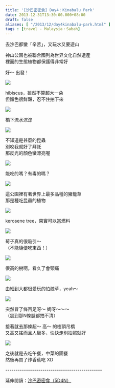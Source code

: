 ```yaml
---
title: '[沙巴密密食] Day4：Kinabalu Park'
date: 2013-12-31T13:30:00.000+08:00
draft: false
aliases: [ "/2013/12/day4kinabalu-park.html" ]
tags : [travel - Malaysia・Sabah]
---
```


去沙巴都蠻「辛苦」，又玩水又要遊山  
  
神山公園也被聯合國列為世界文化自然遺產  
裡面的生態植物都保護得非常好  
  
好～ 出發！  

[![](https://3.bp.blogspot.com/-EIPwjN5s2xI/XCh6UvGwrcI/AAAAAAAADFw/6-KFOnGpz4UpUDBSWp5YQskh7sjPyF_oQCLcBGAs/s640/72.jpg)](https://3.bp.blogspot.com/-EIPwjN5s2xI/XCh6UvGwrcI/AAAAAAAADFw/6-KFOnGpz4UpUDBSWp5YQskh7sjPyF_oQCLcBGAs/s1600/72.jpg)

hibiscus，雖然不算超大一朵  
但顏色很鮮豔，忍不住拍下來  

[![](https://1.bp.blogspot.com/-gWXoke3Tz10/XCh6aMuENQI/AAAAAAAADF4/Jjliw7VYZOkORik0H_x2fF-yivFuWb4EACLcBGAs/s640/73.jpg)](https://1.bp.blogspot.com/-gWXoke3Tz10/XCh6aMuENQI/AAAAAAAADF4/Jjliw7VYZOkORik0H_x2fF-yivFuWb4EACLcBGAs/s1600/73.jpg)

橋下流水淙淙  

[![](https://3.bp.blogspot.com/-AcGfeyTjU-Q/XCh6fBwVYDI/AAAAAAAADF8/pa6qKgzi5l48DEI08kkezMZPxH9c31KVwCLcBGAs/s640/74.jpg)](https://3.bp.blogspot.com/-AcGfeyTjU-Q/XCh6fBwVYDI/AAAAAAAADF8/pa6qKgzi5l48DEI08kkezMZPxH9c31KVwCLcBGAs/s1600/74.jpg)

不知道是甚麼的昆蟲  
別咬我就好了拜託  
那反光的顏色蠻漂亮喔  

[![](https://2.bp.blogspot.com/-nc30I0FYZvQ/XCh6lEi-GXI/AAAAAAAADGE/oePfajJHiz0RlDIqSpjfXbyWTWCT_EInQCLcBGAs/s640/75.jpg)](https://2.bp.blogspot.com/-nc30I0FYZvQ/XCh6lEi-GXI/AAAAAAAADGE/oePfajJHiz0RlDIqSpjfXbyWTWCT_EInQCLcBGAs/s1600/75.jpg)

能吃的嗎？有毒的嗎？  

[![](https://3.bp.blogspot.com/-PUGhloA7YWg/XCh6qSjn2EI/AAAAAAAADGM/Q6P_BjLl3jI7radiVw0XXn8T0A3rdkl_gCLcBGAs/s640/76.jpg)](https://3.bp.blogspot.com/-PUGhloA7YWg/XCh6qSjn2EI/AAAAAAAADGM/Q6P_BjLl3jI7radiVw0XXn8T0A3rdkl_gCLcBGAs/s1600/76.jpg)

這公園裡有著世界上最多品種的豬籠草  
那是種吃昆蟲的植物  

[![](https://4.bp.blogspot.com/-wvuNF9ZwZTI/XCh6v0jQ3oI/AAAAAAAADGU/1b2WpJ8Thr4G2WXK-JPRgoUu7uIKhoIUwCLcBGAs/s640/77.jpg)](https://4.bp.blogspot.com/-wvuNF9ZwZTI/XCh6v0jQ3oI/AAAAAAAADGU/1b2WpJ8Thr4G2WXK-JPRgoUu7uIKhoIUwCLcBGAs/s1600/77.jpg)

kerosene tree，果實可以當燃料  

[![](https://4.bp.blogspot.com/-rOT6iMZrhGY/XCh60jcdjsI/AAAAAAAADGY/TenpvedHRF8b1eTvUIRjjBX6_K6S2x-ogCLcBGAs/s640/78.jpg)](https://4.bp.blogspot.com/-rOT6iMZrhGY/XCh60jcdjsI/AAAAAAAADGY/TenpvedHRF8b1eTvUIRjjBX6_K6S2x-ogCLcBGAs/s1600/78.jpg)

莓子真的很吸引～  
（不能隨便吃東西！）  

[![](https://4.bp.blogspot.com/-Zs9kWBOnqnM/XCh66c3hmGI/AAAAAAAADGc/n8lGj2oBD24t6-5HAwUCcheEoWVYjWfAwCLcBGAs/s640/79.jpg)](https://4.bp.blogspot.com/-Zs9kWBOnqnM/XCh66c3hmGI/AAAAAAAADGc/n8lGj2oBD24t6-5HAwUCcheEoWVYjWfAwCLcBGAs/s1600/79.jpg)

很高的樹啊，看久了會頸痛  

[![](https://3.bp.blogspot.com/-2VAtMph6Vto/XCh7AkzskxI/AAAAAAAADGk/IZ5g2DVa3TwRHjI9g70cegVkSW32-Hq3wCLcBGAs/s640/80.jpg)](https://3.bp.blogspot.com/-2VAtMph6Vto/XCh7AkzskxI/AAAAAAAADGk/IZ5g2DVa3TwRHjI9g70cegVkSW32-Hq3wCLcBGAs/s1600/80.jpg)

由細到大都很愛玩的怕醜草，yeah～  

[![](https://2.bp.blogspot.com/-E0zId2VGcOI/XCh7Fih-8SI/AAAAAAAADGs/czids9cpBLgY6VFO0beZ75NrykBrXnrwQCLcBGAs/s640/81.jpg)](https://2.bp.blogspot.com/-E0zId2VGcOI/XCh7Fih-8SI/AAAAAAAADGs/czids9cpBLgY6VFO0beZ75NrykBrXnrwQCLcBGAs/s1600/81.jpg)

突然冒了條百足呀～ 媽呀～～～  
（震到那N條腿都拍不清）  
  
接著就去那條超～ 高～ 的樹頂吊橋  
又高又搖而且人蠻多，快快走別拍照就好  

[![](https://1.bp.blogspot.com/-UIlKBafbEIc/XCh7K_oS0iI/AAAAAAAADG0/xKNcen6fULgChaRKwdpjRCAFpJV7rzuGgCLcBGAs/s640/82.jpg)](https://1.bp.blogspot.com/-UIlKBafbEIc/XCh7K_oS0iI/AAAAAAAADG0/xKNcen6fULgChaRKwdpjRCAFpJV7rzuGgCLcBGAs/s1600/82.jpg)

之後就是去吃午餐，中菜的團餐  
然後再買了炸香蕉吃 XD  
  
\-----------------------------------------------  
  
延伸閱讀：[沙巴密密食（5D4N）](http://www.hidie.net/2014/01/5d4n.html)